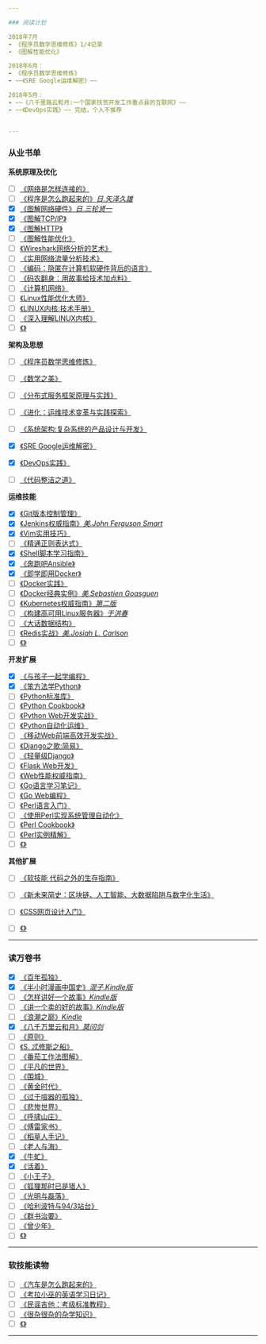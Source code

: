 ```yaml
---

### 阅读计划

2018年7月
- 《程序员数学思维修炼》1/4记录
- 《图解性能优化》

2018年6月：
- 《程序员数学思维修炼》
- ~~《SRE Google运维解密》~~

2018年5月：
- ~~《八千里路云和月:一个国家扶贫开发工作重点县的互联网》~~
- ~~《DevOps实践》~~ 完结，个人不推荐


---
```


### 从业书单

**系统原理及优化**
- [ ] [《网络是怎样连接的》](http://product.dangdang.com/24174119.html)
- [ ] [《程序是怎么跑起来的》*日.矢泽久雄*](https://item.jd.com/11676683.html)
- [x] [《图解网络硬件》*日.三轮贤一*](https://item.jd.com/11506709.html#crumb-wrap)
- [x] [《图解TCP/IP》]()
- [x] [《图解HTTP》]()
- [ ] [《图解性能优化》](http://product.dangdang.com/24185678.html)
- [ ] [《Wireshark网络分析的艺术》](https://www.amazon.cn/gp/product/B01AS1OS8A/ref=oh_aui_detailpage_o04_s00?ie=UTF8&psc=1)
- [ ] [《实用网络流量分析技术》](https://item.jd.com/13788381692.html)
- [ ] [《编码：隐匿在计算机软硬件背后的语言》]()
- [ ] [《码农翻身：用故事给技术加点料》]()
- [ ] [《计算机网络》]()
- [ ] [《Linux性能优化大师》]()
- [ ] [《LINUX内核:技术手册》]()
- [ ] [《深入理解LINUX内核》]()
- [ ] [《》]()

**架构及思想**
- [ ] [《程序员数学思维修炼》](http://product.dangdang.com/23447083.html)
- [ ] [《数学之美》]()
- [ ] [《分布式服务框架原理与实践》](http://product.dangdang.com/23851271.html)
- [ ] [《进化：运维技术变革与实践探索》]()
- [ ] [《系统架构:复杂系统的产品设计与开发》](http://product.dangdang.com/24166002.html)
- [x] [《SRE Google运维解密》](https://item.jd.com/11973579.html)
- [x] [《DevOps实践》]()
- [ ] [《代码整洁之道》]()


**运维技能**
- [x] [《Git版本控制管理》](https://www.amazon.cn/gp/product/B00U42VM7Y/ref=oh_aui_detailpage_o04_s00?ie=UTF8&psc=1)
- [x] [《Jenkins权威指南》*美.John Ferguson Smart*](https://item.jd.com/12052762.html)
- [x] [《Vim实用技巧》]()
- [ ] [《精通正则表达式》](http://product.dangdang.com/22851836.html)
- [x] [《Shell脚本学习指南》]()
- [x] [《奔跑吧Ansible》]()
- [x] [《即学即用Docker》]()
- [ ] [《Docker实践》](http://product.dangdang.com/25218250.html)
- [ ] [《Docker经典实例》*美.Sebastien Goasguen*](https://item.jd.com/12126210.html)
- [ ] [《Kubernetes权威指南》*第二版*](https://item.jd.com/11980349.html)
- [ ] [《构建高可用Linux服务器》*于洪春*](https://item.jd.com/12267548.html)
- [ ] [《大话数据结构》](https://item.jd.com/10663703.html)
- [ ] [《Redis实战》*美.Josiah L. Carlson*](https://item.jd.com/11791607.html)
- [ ] [《》]()

**开发扩展**
- [x] [《与孩子一起学编程》]()
- [x] [《笨方法学Python》]()
- [ ] [《Python标准库》](https://item.jd.com/11020898.html)
- [ ] [《Python Cookbook》]()
- [ ] [《Python Web开发实战》](http://product.dangdang.com/24029839.html)
- [ ] [《Python自动化运维》]()
- [ ] [《移动Web前端高效开发实战》](https://item.jd.com/12170351.html)
- [ ] [《Django之歌:简易》]()
- [ ] [《轻量级Django》](http://product.dangdang.com/24101643.html)
- [ ] [《Flask Web开发》](https://item.jd.com/11594082.html)
- [ ] [《Web性能权威指南》](https://item.jd.com/11444582.html)
- [ ] [《Go语言学习笔记》](https://item.jd.com/11944267.html)
- [ ] [《Go Web编程》](https://item.jd.com/12252845.html)
- [ ] [《Perl语言入门》]()
- [ ] [《使用Perl实现系统管理自动化》]()
- [ ] [《Perl Cookbook》]()
- [ ] [《Perl实例精解》]()
- [ ] [《》]()

**其他扩展**
- [ ] [《软技能 代码之外的生存指南》]()
- [ ] [《新未来简史：区块链、人工智能、大数据陷阱与数字化生活》]()
- [ ] [《CSS网页设计入门》]()
- [ ] [《》]()


---

### 读万卷书

- [x] [《百年孤独》](https://item.jd.com/12152685.html)
- [x] [《半小时漫画中国史》*混子.Kindle版*]()
- [ ] [《怎样讲好一个故事》*Kindle版*]()
- [ ] [《讲一个卖的好的故事》*Kindle版*]()
- [ ] [《浪潮之巅》*Kindle*]()
- [x] [《八千万里云和月》*莫问剑*](http://item.jd.com/11722416.html)
- [ ] [《原则》](https://item.jd.com/12257413.html)
- [ ] [《S. 忒修斯之船》](https://item.jd.com/11932116.html)
- [ ] [《番茄工作法图解》](http://product.dangdang.com/21021603.html)
- [ ] [《平凡的世界》]()
- [ ] [《围城》]()
- [ ] [《黄金时代》]()
- [ ] [《过于喧器的孤独》]()
- [ ] [《悲惨世界》]()
- [ ] [《呼啸山庄》]()
- [ ] [《傅雷家书》]()
- [ ] [《稻草人手记》]()
- [ ] [《老人与海》]()
- [x] [《牛虻》]()
- [x] [《活着》]()
- [ ] [《小王子》]()
- [ ] [《狐狸那时已是猎人》]()
- [ ] [《光明与磊落》]()
- [ ] [《哈利波特与94/3站台》]()
- [ ] [《群书治要》]()
- [ ] [《曾少年》]()
- [ ] [《》]()

---

### 软技能读物

- [ ] [《汽车是怎么跑起来的》]()
- [ ] [《考拉小巫的英语学习日记》]()
- [ ] [《民谣吉他：考级标准教程》]()
- [ ] [《很杂很杂的杂学知识》]()
- [ ] [《》]()

---
